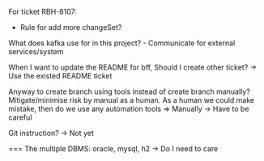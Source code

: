 For ticket RBH-8107:
- Rule for add more changeSet?

What does kafka use for in this project? - Communicate for external services/system

When I want to update the README for bff, Should I create other ticket? -> Use the existed README ticket

Anyway to create branch using tools instead of create branch manually?
Mitigate/minimise risk by manual as a human. As a human we could make mistake, then do we use any automation tools
=> Manually -> Have to be careful

Git instruction? -> Not yet


===
The multiple DBMS: oracle, mysql, h2 -> Do I need to care 